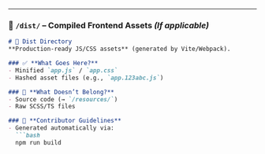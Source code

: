 
---

### **📁 `/dist/` – Compiled Frontend Assets** *(If applicable)*  
```markdown
# 📂 Dist Directory  
**Production-ready JS/CSS assets** (generated by Vite/Webpack).  

### ✅ **What Goes Here?**  
- Minified `app.js` / `app.css`  
- Hashed asset files (e.g., `app.123abc.js`)  

### 🚫 **What Doesn’t Belong?**  
- Source code (→ `/resources/`)  
- Raw SCSS/TS files  

### 🔧 **Contributor Guidelines**  
- Generated automatically via:  
  ```bash
  npm run build